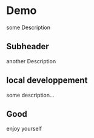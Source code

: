 # Demo

some Description

## Subheader

another Description

## local developpement

some description...

## Good
enjoy yourself